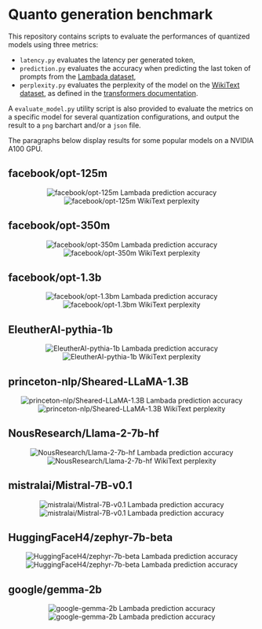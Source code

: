 # Quanto generation benchmark

This repository contains scripts to evaluate the performances of quantized models using three metrics:

- `latency.py` evaluates the latency per generated token,
- `prediction.py` evaluates the accuracy when predicting the last token of prompts from the [Lambada dataset](https://huggingface.co/datasets/lambada),
- `perplexity.py` evaluates the perplexity of the model on the [WikiText dataset](https://huggingface.co/datasets/wikitext), as defined in the [transformers documentation](https://huggingface.co/docs/transformers/en/perplexity).

A `evaluate_model.py` utility script is also provided to evaluate the metrics on a specific model for several quantization configurations, and output the result to a `png` barchart and/or a `json` file.

The paragraphs below display results for some popular models on a NVIDIA A100 GPU.

## facebook/opt-125m

<div class="row"><center>
  <div class="column">
    <img src="https://github.com/huggingface/quanto/blob/main/bench/generation/charts/facebook-opt-125m_Accuracy.png" alt="facebook/opt-125m Lambada prediction accuracy">
  </div>
 </center>
</div>

<div class="row"><center>
  <div class="column">
    <img src="https://github.com/huggingface/quanto/blob/main/bench/generation/charts/facebook-opt-125m_Perplexity.png" alt="facebook/opt-125m WikiText perplexity">
  </div>
 </center>
</div>

## facebook/opt-350m

<div class="row"><center>
  <div class="column">
    <img src="https://github.com/huggingface/quanto/blob/main/bench/generation/charts/facebook-opt-350m_Accuracy.png" alt="facebook/opt-350m Lambada prediction accuracy">
  </div>
 </center>
</div>

<div class="row"><center>
  <div class="column">
    <img src="https://github.com/huggingface/quanto/blob/main/bench/generation/charts/facebook-opt-350m_Perplexity.png" alt="facebook/opt-350m WikiText perplexity">
  </div>
 </center>
</div>

## facebook/opt-1.3b

<div class="row"><center>
  <div class="column">
    <img src="https://github.com/huggingface/quanto/blob/main/bench/generation/charts/facebook-opt-1.3b_Accuracy.png" alt="facebook/opt-1.3bm Lambada prediction accuracy">
  </div>
 </center>
</div>

<div class="row"><center>
  <div class="column">
    <img src="https://github.com/huggingface/quanto/blob/main/bench/generation/charts/facebook-opt-1.3b_Perplexity.png" alt="facebook/opt-1.3bm WikiText perplexity">
  </div>
 </center>
</div>

## EleutherAI-pythia-1b

<div class="row"><center>
  <div class="column">
    <img src="https://github.com/huggingface/quanto/blob/main/bench/generation/charts/EleutherAI-pythia-1b_Accuracy.png" alt="EleutherAI-pythia-1b Lambada prediction accuracy">
  </div>
 </center>
</div>

<div class="row"><center>
  <div class="column">
    <img src="https://github.com/huggingface/quanto/blob/main/bench/generation/charts/EleutherAI-pythia-1b_Perplexity.png" alt="EleutherAI-pythia-1b WikiText perplexity">
  </div>
 </center>
</div>

## princeton-nlp/Sheared-LLaMA-1.3B

<div class="row"><center>
  <div class="column">
    <img src="https://github.com/huggingface/quanto/blob/main/bench/generation/charts/princeton-nlp-Sheared-LLaMA-1.3B_Accuracy.png" alt="princeton-nlp/Sheared-LLaMA-1.3B Lambada prediction accuracy">
  </div>
 </center>
</div>

<div class="row"><center>
  <div class="column">
    <img src="https://github.com/huggingface/quanto/blob/main/bench/generation/charts/princeton-nlp-Sheared-LLaMA-1.3B_Perplexity.png" alt="princeton-nlp/Sheared-LLaMA-1.3B WikiText perplexity">
  </div>
 </center>
</div>

## NousResearch/Llama-2-7b-hf

<div class="row"><center>
  <div class="column">
    <img src="https://github.com/huggingface/quanto/blob/main/bench/generation/charts/NousResearch-Llama-2-7b-hf_Accuracy.png" alt="NousResearch/Llama-2-7b-hf Lambada prediction accuracy">
  </div>
 </center>
</div>

<div class="row"><center>
  <div class="column">
    <img src="https://github.com/huggingface/quanto/blob/main/bench/generation/charts/NousResearch-Llama-2-7b-hf_Perplexity.png" alt="NousResearch/Llama-2-7b-hf WikiText perplexity">
  </div>
 </center>
</div>

## mistralai/Mistral-7B-v0.1

<div class="row"><center>
  <div class="column">
    <img src="https://github.com/huggingface/quanto/blob/main/bench/generation/charts/mistralai-Mistral-7B-v0.1_Accuracy.png" alt="mistralai/Mistral-7B-v0.1 Lambada prediction accuracy">
  </div>
 </center>
</div>

<div class="row"><center>
  <div class="column">
    <img src="https://github.com/huggingface/quanto/blob/main/bench/generation/charts/mistralai-Mistral-7B-v0.1_Perplexity.png" alt="mistralai/Mistral-7B-v0.1 Lambada prediction accuracy">
  </div>
 </center>
</div>

## HuggingFaceH4/zephyr-7b-beta

<div class="row"><center>
  <div class="column">
    <img src="https://github.com/huggingface/quanto/blob/main/bench/generation/charts/HuggingFaceH4-zephyr-7b-beta_Accuracy.png" alt="HuggingFaceH4/zephyr-7b-beta Lambada prediction accuracy">
  </div>
 </center>
</div>

<div class="row"><center>
  <div class="column">
    <img src="https://github.com/huggingface/quanto/blob/main/bench/generation/charts/HuggingFaceH4-zephyr-7b-beta_Perplexity.png" alt="HuggingFaceH4/zephyr-7b-beta Lambada prediction accuracy">
  </div>
 </center>
</div>

## google/gemma-2b

<div class="row"><center>
  <div class="column">
    <img src="https://github.com/huggingface/quanto/blob/main/bench/generation/charts/google-gemma-2b_Accuracy.png" alt="google-gemma-2b Lambada prediction accuracy">
  </div>
 </center>
</div>

<div class="row"><center>
  <div class="column">
    <img src="https://github.com/huggingface/quanto/blob/main/bench/generation/charts/google-gemma-2b_Perplexity.png" alt="google-gemma-2b Lambada prediction accuracy">
  </div>
 </center>
</div>
